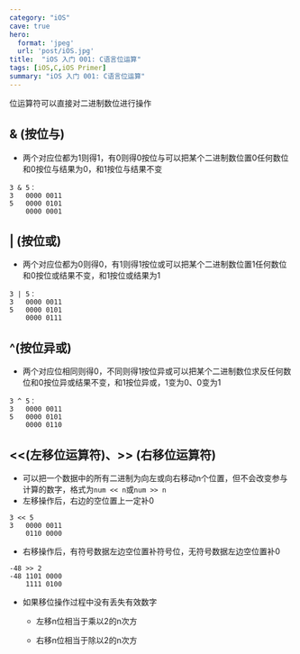 ```yaml
---
category: "iOS"
cave: true
hero:
  format: 'jpeg'
  url: 'post/iOS.jpg'
title:  "iOS 入门 001: C语言位运算"
tags: [iOS,C,iOS Primer]
summary: "iOS 入门 001: C语言位运算"
---
```

位运算符可以直接对二进制数位进行操作

## & (按位与) 
* 两个对应位都为1则得1，有0则得0按位与可以把某个二进制数位置0任何数位和0按位与结果为0，和1按位与结果不变

>
    3 & 5：
    3   0000 0011
    5   0000 0101
        0000 0001

## | (按位或) 

* 两个对应位都为0则得0，有1则得1按位或可以把某个二进制数位置1任何数位和0按位或结果不变，和1按位或结果为1

>
    3 | 5：
    3   0000 0011
    5   0000 0101
        0000 0111

## \^(按位异或)

* 两个对应位相同则得0，不同则得1按位异或可以把某个二进制数位求反任何数位和0按位异或结果不变，和1按位异或，1变为0、0变为1

>
    3 ^ 5：
    3   0000 0011
    5   0000 0101
        0000 0110

## <<(左移位运算符)、>> (右移位运算符) 

* 可以把一个数据中的所有二进制为向左或向右移动n个位置，但不会改变参与计算的数字，格式为`num << n`或`num >> n`
* 左移操作后，右边的空位置上一定补0

>
    3 << 5
    3   0000 0011
        0110 0000

* 右移操作后，有符号数据左边空位置补符号位，无符号数据左边空位置补0

>
    -48 >> 2
    -48 1101 0000
        1111 0100

* 如果移位操作过程中没有丢失有效数字

	* 左移n位相当于乘以2的n次方

	* 右移n位相当于除以2的n次方



